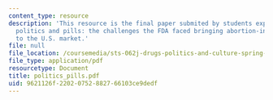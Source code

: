 ```yaml
---
content_type: resource
description: 'This resource is the final paper submited by students explaining about
  politics and pills: the challenges the FDA faced bringing abortion-inducing pills
  to the U.S. market.'
file: null
file_location: /coursemedia/sts-062j-drugs-politics-and-culture-spring-2006/9621126f22020752882766103ce9dedf_politics_pills.pdf
file_type: application/pdf
resourcetype: Document
title: politics_pills.pdf
uid: 9621126f-2202-0752-8827-66103ce9dedf
---
```

